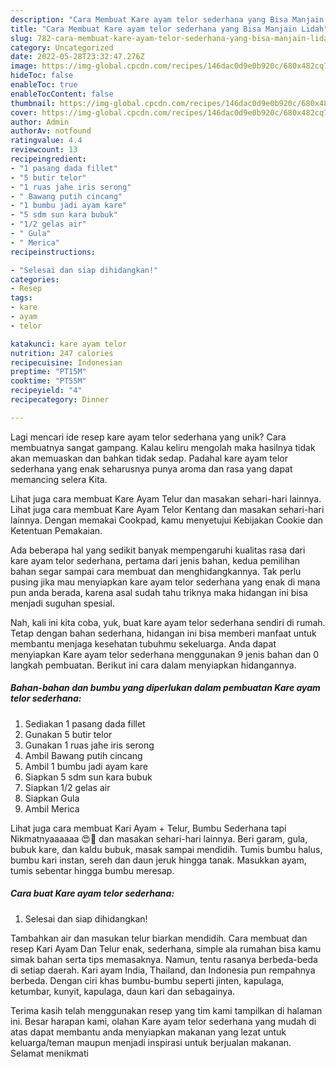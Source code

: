 ```yaml
---
description: "Cara Membuat Kare ayam telor sederhana yang Bisa Manjain Lidah"
title: "Cara Membuat Kare ayam telor sederhana yang Bisa Manjain Lidah"
slug: 782-cara-membuat-kare-ayam-telor-sederhana-yang-bisa-manjain-lidah
category: Uncategorized
date: 2022-05-28T23:32:47.276Z
image: https://img-global.cpcdn.com/recipes/146dac0d9e0b920c/680x482cq70/kare-ayam-telor-sederhana-foto-resep-utama.jpg
hideToc: false
enableToc: true
enableTocContent: false
thumbnail: https://img-global.cpcdn.com/recipes/146dac0d9e0b920c/680x482cq70/kare-ayam-telor-sederhana-foto-resep-utama.jpg
cover: https://img-global.cpcdn.com/recipes/146dac0d9e0b920c/680x482cq70/kare-ayam-telor-sederhana-foto-resep-utama.jpg
author: Admin
authorAv: notfound
ratingvalue: 4.4
reviewcount: 13
recipeingredient:
- "1 pasang dada fillet"
- "5 butir telor"
- "1 ruas jahe iris serong"
- " Bawang putih cincang"
- "1 bumbu jadi ayam kare"
- "5 sdm sun kara bubuk"
- "1/2 gelas air"
- " Gula"
- " Merica"
recipeinstructions:

- "Selesai dan siap dihidangkan!"
categories:
- Resep
tags:
- kare
- ayam
- telor

katakunci: kare ayam telor 
nutrition: 247 calories
recipecuisine: Indonesian
preptime: "PT15M"
cooktime: "PT55M"
recipeyield: "4"
recipecategory: Dinner

---
```





Lagi mencari ide resep kare ayam telor sederhana yang unik? Cara membuatnya sangat gampang. Kalau keliru mengolah maka hasilnya tidak akan memuaskan dan bahkan tidak sedap. Padahal kare ayam telor sederhana yang enak seharusnya punya aroma dan rasa yang dapat memancing selera Kita.





Lihat juga cara membuat Kare Ayam Telur dan masakan sehari-hari lainnya. Lihat juga cara membuat Kare Ayam Telor Kentang dan masakan sehari-hari lainnya. Dengan memakai Cookpad, kamu menyetujui Kebijakan Cookie dan Ketentuan Pemakaian.

Ada beberapa hal yang sedikit banyak mempengaruhi kualitas rasa dari kare ayam telor sederhana, pertama dari jenis bahan, kedua pemilihan bahan segar sampai cara membuat dan menghidangkannya. Tak perlu pusing jika mau menyiapkan kare ayam telor sederhana yang enak di mana pun anda berada, karena asal sudah tahu triknya maka hidangan ini bisa menjadi suguhan spesial.






Nah, kali ini kita coba, yuk, buat kare ayam telor sederhana sendiri di rumah. Tetap dengan bahan sederhana, hidangan ini bisa memberi manfaat untuk membantu menjaga kesehatan tubuhmu sekeluarga. Anda dapat menyiapkan Kare ayam telor sederhana menggunakan 9 jenis bahan dan 0 langkah pembuatan. Berikut ini cara dalam menyiapkan hidangannya.

<!--inarticleads1-->

##### Bahan-bahan dan bumbu yang diperlukan dalam pembuatan Kare ayam telor sederhana:

1. Sediakan 1 pasang dada fillet
1. Gunakan 5 butir telor
1. Gunakan 1 ruas jahe iris serong
1. Ambil  Bawang putih cincang
1. Ambil 1 bumbu jadi ayam kare
1. Siapkan 5 sdm sun kara bubuk
1. Siapkan 1/2 gelas air
1. Siapkan  Gula
1. Ambil  Merica


Lihat juga cara membuat Kari Ayam + Telur, Bumbu Sederhana tapi Nikmatnyaaaaaa 😍🤤 dan masakan sehari-hari lainnya. Beri garam, gula, bubuk kare, dan kaldu bubuk, masak sampai mendidih. Tumis bumbu halus, bumbu kari instan, sereh dan daun jeruk hingga tanak. Masukkan ayam, tumis sebentar hingga bumbu meresap. 

<!--inarticleads2-->

##### Cara buat Kare ayam telor sederhana:


1. Selesai dan siap dihidangkan!

Tambahkan air dan masukan telur biarkan mendidih. Cara membuat dan resep Kari Ayam Dan Telur enak, sederhana, simple ala rumahan bisa kamu simak bahan serta tips memasaknya. Namun, tentu rasanya berbeda-beda di setiap daerah. Kari ayam India, Thailand, dan Indonesia pun rempahnya berbeda. Dengan ciri khas bumbu-bumbu seperti jinten, kapulaga, ketumbar, kunyit, kapulaga, daun kari dan sebagainya. 

Terima kasih telah menggunakan resep yang tim kami tampilkan di halaman ini. Besar harapan kami, olahan Kare ayam telor sederhana yang mudah di atas dapat membantu anda menyiapkan makanan yang lezat untuk keluarga/teman maupun menjadi inspirasi untuk berjualan makanan. Selamat menikmati
